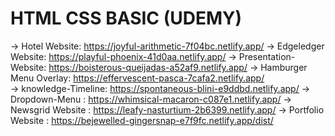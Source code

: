 # HTML CSS BASIC (UDEMY)
-> Hotel Website:   https://joyful-arithmetic-7f04bc.netlify.app/
 -> Edgeledger Website: https://playful-phoenix-41d0aa.netlify.app/
-> Presentation-Website: https://boisterous-queijadas-a52af9.netlify.app/
-> Hamburger Menu Overlay: https://effervescent-pasca-7cafa2.netlify.app/  
-> knowledge-Timeline: https://spontaneous-blini-e9ddbd.netlify.app/
-> Dropdown-Menu : https://whimsical-macaron-c087e1.netlify.app/
 -> Newsgrid Website  : https://leafy-nasturtium-2b6399.netlify.app/
 -> Portfolio Website :  https://bejewelled-gingersnap-e7f9fc.netlify.app/dist/
